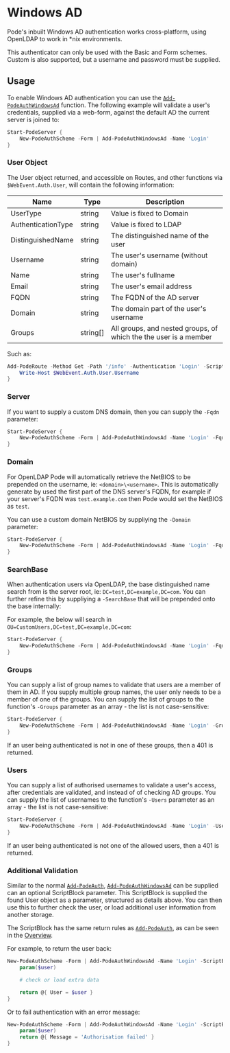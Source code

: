 # Windows AD

Pode's inbuilt Windows AD authentication works cross-platform, using OpenLDAP to work in *nix environments.

This authenticator can only be used with the Basic and Form schemes. Custom is also supported, but a username and password must be supplied.

## Usage

To enable Windows AD authentication you can use the [`Add-PodeAuthWindowsAd`](../../../../Functions/Authentication/Add-PodeAuthWindowsAd) function. The following example will validate a user's credentials, supplied via a web-form, against the default AD the current server is joined to:

```powershell
Start-PodeServer {
    New-PodeAuthScheme -Form | Add-PodeAuthWindowsAd -Name 'Login'
}
```

### User Object

The User object returned, and accessible on Routes, and other functions via `$WebEvent.Auth.User`, will contain the following information:

| Name | Type | Description |
| ---- | ---- | ----------- |
| UserType | string | Value is fixed to Domain |
| AuthenticationType | string | Value is fixed to LDAP |
| DistinguishedName | string | The distinguished name of the user |
| Username | string | The user's username (without domain) |
| Name | string | The user's fullname |
| Email | string | The user's email address |
| FQDN | string | The FQDN of the AD server |
| Domain | string | The domain part of the user's username |
| Groups | string[] | All groups, and nested groups, of which the the user is a member |

Such as:

```powershell
Add-PodeRoute -Method Get -Path '/info' -Authentication 'Login' -ScriptBlock {
    Write-Host $WebEvent.Auth.User.Username
}
```

### Server

If you want to supply a custom DNS domain, then you can supply the `-Fqdn` parameter:

```powershell
Start-PodeServer {
    New-PodeAuthScheme -Form | Add-PodeAuthWindowsAd -Name 'Login' -Fqdn 'test.example.com'
}
```

### Domain

For OpenLDAP Pode will automatically retrieve the NetBIOS to be prepended on the username, ie: `<domain>\<username>`. This is automatically generate by used the first part of the DNS server's FQDN, for example if your server's FQDN was `test.example.com` then Pode would set the NetBIOS as `test`.

You can use a custom domain NetBIOS by suppliying the `-Domain` parameter:

```powershell
Start-PodeServer {
    New-PodeAuthScheme -Form | Add-PodeAuthWindowsAd -Name 'Login' -Fqdn 'test.example.com' -Domain 'testdomain'
}
```

### SearchBase

When authentication users via OpenLDAP, the base distinguished name search from is the server root, ie: `DC=test,DC=example,DC=com`. You can further refine this by suppliying a `-SearchBase` that will be prepended onto the base internally:

For example, the below will search in `OU=CustomUsers,DC=test,DC=example,DC=com`:

```powershell
Start-PodeServer {
    New-PodeAuthScheme -Form | Add-PodeAuthWindowsAd -Name 'Login' -Fqdn 'test.example.com' -SearchBase 'OU=CustomUsers'
}
```

### Groups

You can supply a list of group names to validate that users are a member of them in AD. If you supply multiple group names, the user only needs to be a member of one of the groups. You can supply the list of groups to the function's `-Groups` parameter as an array - the list is not case-sensitive:

```powershell
Start-PodeServer {
    New-PodeAuthScheme -Form | Add-PodeAuthWindowsAd -Name 'Login' -Groups @('admins', 'devops')
}
```

If an user being authenticated is not in one of these groups, then a 401 is returned.

### Users

You can supply a list of authorised usernames to validate a user's access, after credentials are validated, and instead of of checking AD groups. You can supply the list of usernames to the function's `-Users` parameter as an array - the list is not case-sensitive:

```powershell
Start-PodeServer {
    New-PodeAuthScheme -Form | Add-PodeAuthWindowsAd -Name 'Login' -Users @('jsnow', 'rsanchez')
}
```

If an user being authenticated is not one of the allowed users, then a 401 is returned.

### Additional Validation

Similar to the normal [`Add-PodeAuth`](../../../../Functions/Authentication/Add-PodeAuth), [`Add-PodeAuthWindowsAd`](../../../../Functions/Authentication/Add-PodeAuthWindowsAd) can be supplied can an optional ScriptBlock parameter. This ScriptBlock is supplied the found User object as a parameter, structured as details above. You can then use this to further check the user, or load additional user information from another storage.

The ScriptBlock has the same return rules as [`Add-PodeAuth`](../../../../Functions/Authentication/Add-PodeAuth), as can be seen in the [Overview](../../Overview).

For example, to return the user back:

```powershell
New-PodeAuthScheme -Form | Add-PodeAuthWindowsAd -Name 'Login' -ScriptBlock {
    param($user)

    # check or load extra data

    return @{ User = $user }
}
```

Or to fail authentication with an error message:

```powershell
New-PodeAuthScheme -Form | Add-PodeAuthWindowsAd -Name 'Login' -ScriptBlock {
    param($user)
    return @{ Message = 'Authorisation failed' }
}
```

